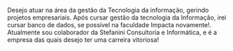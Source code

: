 Desejo atuar na área da gestão da Tecnologia da informação, gerindo projetos empresariais. Após cursar gestão da tecnologia da 
Informação, irei cursar banco de dados, se possível na faculdade Impacta novamente!.
Atualmente sou colaborador da Stefanini Consultoria e Informática, e é a empresa das quais desejo ter uma carreira vitoriosa!
